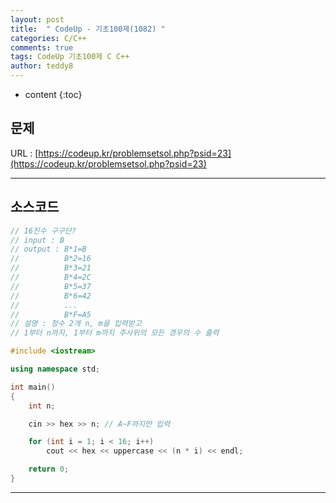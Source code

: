 ```yaml
---
layout: post   
title:  " CodeUp - 기초100제(1082) "
categories: C/C++
comments: true
tags: CodeUp 기초100제 C C++
author: teddy8  
---
```

* content
{:toc}

## 문제
URL : [https://codeup.kr/problemsetsol.php?psid=23](https://codeup.kr/problemsetsol.php?psid=23)

---

## 소스코드
``` cpp
// 16진수 구구단?
// input : B
// output : B*1=B
//			B*2=16
//			B*3=21
//			B*4=2C
//			B*5=37
//			B*6=42
//			...
//			B*F=A5
// 설명 : 정수 2개 n, m을 입력받고 
// 1부터 n까지, 1부터 m까지 주사위의 모든 경우의 수 출력

#include <iostream>

using namespace std;

int main()
{
	int n;

	cin >> hex >> n; // A~F까지만 입력

	for (int i = 1; i < 16; i++)
		cout << hex << uppercase << (n * i) << endl;

	return 0;
}
```

---
